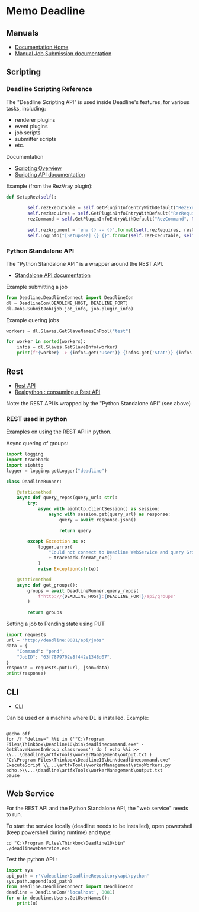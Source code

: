 # Memo Deadline 

## Manuals 

* [Documentation Home](https://docs.thinkboxsoftware.com/products/deadline/10.1/1_User%20Manual/index.html)
* [Manual Job Submission documentation](https://docs.thinkboxsoftware.com/products/deadline/10.1/1_User%20Manual/manual/manual-submission.html)

## Scripting

### Deadline Scripting Reference

The "Deadline Scripting API" is used inside Deadline's features, for various tasks, including: 
- renderer plugins 
- event plugins
- job scripts
- submitter scripts
- etc.

Documentation

* [Scripting Overview](https://docs.thinkboxsoftware.com/products/deadline/10.1/1_User%20Manual/manual/scripting-overview.html)
* [Scripting API documentation](https://docs.thinkboxsoftware.com/products/deadline/10.2/2_Scripting%20Reference/index.html)

Example (from the RezVray plugin):

```python
def SetupRez(self):
        
        self.rezExecutable = self.GetPluginInfoEntryWithDefault("RezExecutable", None) or self.GetRenderExecutable("RezExecutable", "rez")
        self.rezRequires = self.GetPluginInfoEntryWithDefault("RezRequires", None) or self.GetConfigEntryWithDefault("RezRequires", "vray")
        rezCommand = self.GetPluginInfoEntryWithDefault("RezCommand", None) or self.GetConfigEntryWithDefault("RezCommand", "vray")
     
        self.rezArgument = 'env {} -- {}'.format(self.rezRequires, rezCommand)
        self.LogInfo("[SetupRez] {} {}".format(self.rezExecutable, self.rezArgument))
```


### Python Standalone API

The "Python Standalone API" is a wrapper around the REST API.

* [Standalone API documentation](https://docs.thinkboxsoftware.com/products/deadline/10.2/3_Python%20Reference/index.html)

Example submitting a job

```python
from Deadline.DeadlineConnect import DeadlineCon
dl = DeadlineCon(DEADLINE_HOST, DEADLINE_PORT)
dl.Jobs.SubmitJob(job.job_info, job.plugin_info)
```

Example quering jobs

```python
workers = dl.Slaves.GetSlaveNamesInPool("test")

for worker in sorted(workers):
    infos = dl.Slaves.GetSlaveInfo(worker)
    print(f"{worker} -> {infos.get('User')} {infos.get('Stat')} {infos.get('StatDate')}")
```

## Rest

* [Rest API](https://docs.thinkboxsoftware.com/products/deadline/10.1/1_User%20Manual/manual/rest-overview.html)  
* [Realpython : consuming a Rest API](https://realpython.com/api-integration-in-python/#rest-and-python-consuming-apis)

Note: the REST API is wrapped by the "Python Standalone API" (see above)

### REST used in python

Examples on using the REST API in python.

Async quering of groups:

````python
import logging
import traceback
import aiohttp
logger = logging.getLogger("deadline")

class DeadlineRunner:

    @staticmethod
    async def query_repos(query_url: str):
        try:
            async with aiohttp.ClientSession() as session:
                async with session.get(query_url) as response:
                    query = await response.json()

                    return query

        except Exception as e:
            logger.error(
                "Could not connect to Deadline WebService and query Groups and Pool information: "
                + traceback.format_exc()
            )
            raise Exception(str(e))

    @staticmethod
    async def get_groups():
        groups = await DeadlineRunner.query_repos(
            f"http://{DEADLINE_HOST}:{DEADLINE_PORT}/api/groups"
        )

        return groups
````

Setting a job to Pending state using PUT
```python
import requests
url = "http://deadline:8081/api/jobs"
data = {
    "Command": "pend",
    "JobID": "63f7879702e8f442e1348d07",
}
response = requests.put(url, json=data)
print(response)
```


## CLI

* [CLI](https://docs.thinkboxsoftware.com/products/deadline/10.1/1_User%20Manual/manual/command.html)

Can be used on a machine where DL is installed. Example:  
```shell

@echo off
for /f "delims=" %%i in ('"C:\Program Files\Thinkbox\Deadline10\bin\deadlinecommand.exe" -GetSlaveNamesInGroup classrooms') do ( echo %%i >> \\...\deadline\artfxTools\workerManagement\output.txt )
"C:\Program Files\Thinkbox\Deadline10\bin\deadlinecommand.exe" -ExecuteScript \\...\artfxTools\workerManagement\stopWorkers.py
echo.>\\...\deadline\artfxTools\workerManagement\output.txt
pause

```

## Web Service

For the REST API and the Python Standalone API, the "web service" needs to run.

To start the service locally (deadline needs to be installed), open powershell (keep powershell during runtime) and type: 
```shell
cd "C:\Program Files\Thinkbox\Deadline10\bin"
./deadlinewebservice.exe
```

Test the python API : 
```python
import sys
api_path = r'\\deadline\DeadlineRepository\api\python'
sys.path.append(api_path)
from Deadline.DeadlineConnect import DeadlineCon
deadline = DeadlineCon('localhost', 8081)
for u in deadline.Users.GetUserNames():
    print(u)
```

